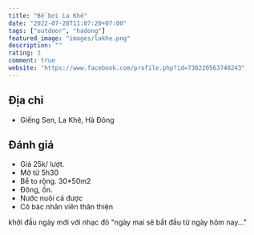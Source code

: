 ```yaml
---
title: "Bể bơi La Khê"
date: "2022-07-28T11:07:20+07:00"
tags: ["outdoor", "hadong"]
featured_image: "images/lakhe.png"
description: ""
rating: 3
comment: true
website: "https://www.facebook.com/profile.php?id=730220563748243"
---
```


## Địa chỉ

- Giếng Sen, La Khê, Hà Đông 

## Đánh giá
- Giá 25k/ lượt.
- Mở từ 5h30
- Bể to rộng. 30*50m2
- Đông, ồn.
- Nước nuôi cá được 
- Cô bác nhân viên thân thiện 

khởi đầu ngày mới với nhạc đỏ "ngày mai sẽ bắt đầu từ ngày hôm nay..." 